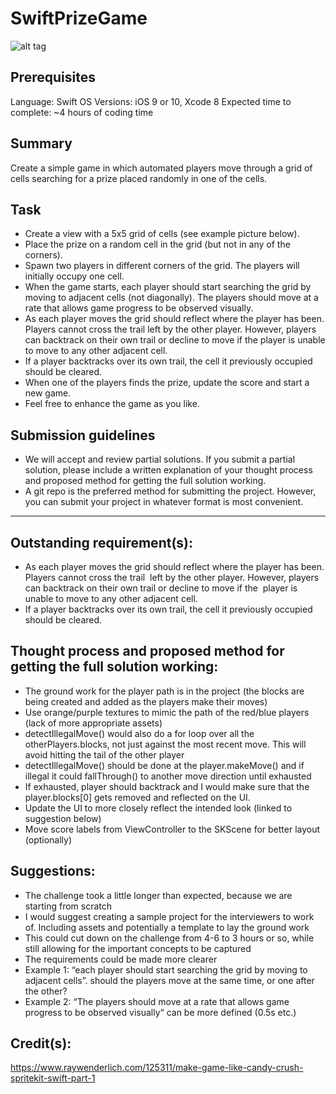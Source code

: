 # SwiftPrizeGame

![alt tag](https://cloud.githubusercontent.com/assets/10794609/20085018/0be816a2-a534-11e6-81b4-675fec14c146.png)

## Prerequisites
Language: Swift
OS Versions: iOS 9 or 10, Xcode 8
Expected time to complete: ~4 hours of coding time

## Summary
Create a simple game in which automated players move through a grid of cells searching for a prize placed randomly in one of the cells.

## Task
* Create a view with a 5x5 grid of cells (see example picture below).
* Place the prize on a random cell in the grid (but not in any of the corners).
* Spawn two players in different corners of the grid. The players will initially occupy one cell.
* When the game starts, each player should start searching the grid by moving to adjacent cells (not
diagonally). The players should move at a rate that allows game progress to be observed visually.
* As each player moves the grid should reflect where the player has been. Players cannot cross the trail
left by the other player. However, players can backtrack on their own trail or decline to move if the
player is unable to move to any other adjacent cell.
* If a player backtracks over its own trail, the cell it previously occupied should be cleared.
* When one of the players finds the prize, update the score and start a new game.
* Feel free to enhance the game as you like.

## Submission guidelines
* We will accept and review partial solutions. If you submit a partial solution, please include a written explanation of your thought process and proposed method for getting the full solution working.
* A git repo is the preferred method for submitting the project. However, you can submit your project in whatever format is most convenient.

-------------------------------------------

## Outstanding requirement(s):
*	As each player moves the grid should reflect where the player has been. Players cannot cross the trail  left by the other player. However, players can backtrack on their own trail or decline to move if the  player is unable to move to any other adjacent cell. 
* If a player backtracks over its own trail, the cell it previously occupied should be cleared.

## Thought process and proposed method for getting the full solution working:
*	The ground work for the player path is in the project (the blocks are being created and added as the players make their moves)
*	Use orange/purple textures to mimic the path of the red/blue players (lack of more appropriate assets)
*	detectIllegalMove() would also do a for loop over all the otherPlayers.blocks, not just against the most recent move. This will avoid hitting the tail of the other player
*	detectIllegalMove() should be done at the player.makeMove() and if illegal it could fallThrough() to another move direction until exhausted
*	If exhausted, player should backtrack and I would make sure that the player.blocks[0] gets removed and reflected on the UI.
*	Update the UI to more closely reflect the intended look (linked to suggestion below)
*	Move score labels from ViewController to the SKScene for better layout (optionally)

## Suggestions:
*	The challenge took a little longer than expected, because we are starting from scratch
*	I would suggest creating a sample project for the interviewers to work of. Including assets and potentially a template to lay the ground work
*	This could cut down on the challenge from 4-6 to 3 hours or so, while still allowing for the important concepts to be captured
*	The requirements could be made more clearer
*	Example 1: “each player should start searching the grid by moving to adjacent cells”. should the players move at the same time, or one after the other? 
*	Example 2: “The players should move at a rate that allows game progress to be observed visually“ can be more defined (0.5s etc.)

## Credit(s): 
https://www.raywenderlich.com/125311/make-game-like-candy-crush-spritekit-swift-part-1

